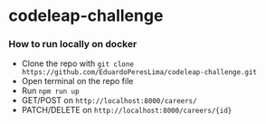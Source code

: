 # codeleap-challenge

### How to run locally on docker
- Clone the repo with `git clone https://github.com/EduardoPeresLima/codeleap-challenge.git`
- Open terminal on the repo file
- Run `npm run up`
- GET/POST on `http://localhost:8000/careers/`
- PATCH/DELETE on `http://localhost:8000/careers/{id}`